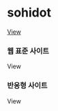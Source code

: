 # sohidot

<a href="https://jshee9403.github.io/sohidot/html/">View</a>

<h3>웹 표준 사이트</h3>
<a herf="https://jshee9403.github.io/sohidot/html/webstandard/index/html/">View</a>
  
<h3>반응형 사이트</h3>
<a herf="">View</a>
